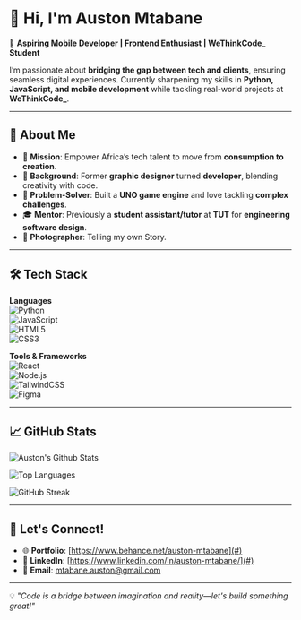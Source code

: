 # 👋 Hi, I'm Auston Mtabane  

🚀 **Aspiring Mobile Developer | Frontend Enthusiast | WeThinkCode_ Student**  

I’m passionate about **bridging the gap between tech and clients**, ensuring seamless digital experiences. Currently sharpening my skills in **Python, JavaScript, and mobile development** while tackling real-world projects at **WeThinkCode_**.  
 
---

## 🔹 About Me  

- 🎯 **Mission**: Empower Africa’s tech talent to move from **consumption to creation**.  
- 🎨 **Background**: Former **graphic designer** turned **developer**, blending creativity with code.  
- 🧩 **Problem-Solver**: Built a **UNO game engine** and love tackling **complex challenges**.  
- 🎓 **Mentor**: Previously a **student assistant/tutor** at **TUT** for **engineering software design**.  
- 📸 **Photographer**: Telling my own Story.

---

## 🛠️ Tech Stack  

**Languages**  
![Python](https://img.shields.io/badge/Python-3776AB?style=for-the-badge&logo=python&logoColor=white)  
![JavaScript](https://img.shields.io/badge/JavaScript-F7DF1E?style=for-the-badge&logo=javascript&logoColor=black)  
![HTML5](https://img.shields.io/badge/HTML5-E34F26?style=for-the-badge&logo=html5&logoColor=white)  
![CSS3](https://img.shields.io/badge/CSS3-1572B6?style=for-the-badge&logo=css3&logoColor=white)  

**Tools & Frameworks**  
![React](https://img.shields.io/badge/React-61DAFB?style=for-the-badge&logo=react&logoColor=black)  
![Node.js](https://img.shields.io/badge/Node.js-339933?style=for-the-badge&logo=nodedotjs&logoColor=white)  
![TailwindCSS](https://img.shields.io/badge/TailwindCSS-06B6D4?style=for-the-badge&logo=tailwindcss&logoColor=white)  
![Figma](https://img.shields.io/badge/Figma-F24E1E?style=for-the-badge&logo=figma&logoColor=white)  

---

## 📈 GitHub Stats  

![Auston's Github Stats](https://github-readme-stats.vercel.app/api?username=Auston-Mtabane&show_icons=true&theme=dark&hide_border=true&include_all_commits=true&count_private=true)

![Top Languages](https://github-readme-stats.vercel.app/api/top-langs/?username=Auston-Mtabane&layout=compact&theme=dark&hide_border=true)

![GitHub Streak](https://streak-stats.demolab.com?user=Auston-Mtabane&theme=dark&hide_border=true) 

---

## 📣 Let's Connect!  

- 🌐 **Portfolio**: [https://www.behance.net/auston-mtabane](#)  
- 💼 **LinkedIn**: [https://www.linkedin.com/in/auston-mtabane/](#)  
- 📩 **Email**: mtabane.auston@gmail.com

---

💡 *"Code is a bridge between imagination and reality—let's build something great!"*  
